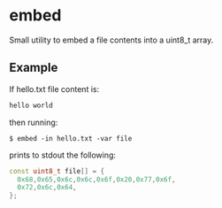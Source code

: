 # embed

Small utility to embed a file contents into a  uint8_t array.

## Example

If hello.txt file content is:

```txt
hello world
```

then running:

```shell
$ embed -in hello.txt -var file
```

prints to stdout the following:

```c++
const uint8_t file[] = {
  0x68,0x65,0x6c,0x6c,0x6f,0x20,0x77,0x6f,
  0x72,0x6c,0x64,
};

```